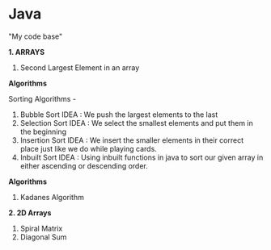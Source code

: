 # Java
"My code base" 

**1. ARRAYS**

1. Second Largest Element in an array

**Algorithms**

Sorting Algorithms -

1. Bubble Sort
   IDEA : We push the largest elements to the last
2. Selection Sort
   IDEA : We select the smallest elements and put them in the beginning
3. Insertion Sort
   IDEA : We insert the smaller elements in their correct place just like we do while playing cards.
4. Inbuilt Sort
   IDEA : Using inbuilt functions in java to sort our given array in either ascending or descending order.

**Algorithms**

1. Kadanes Algorithm

**2. 2D Arrays**

1. Spiral Matrix
2. Diagonal Sum

